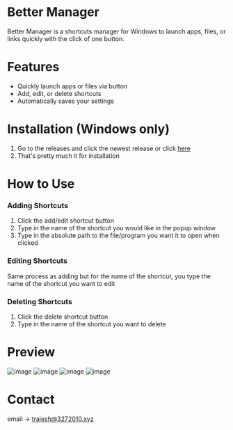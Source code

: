 # Better Manager
Better Manager is a shortcuts manager for Windows to launch apps, files, or links quickly with the click of one button.

# Features
* Quickly launch apps or files via button
* Add, edit, or delete shortcuts
* Automatically saves your settings

# Installation (Windows only)
1. Go to the releases and click the newest release or click [here](https://github.com/tharakeshrajesh/Better-Manager/releases/latest)
2. That's pretty much it for installation

# How to Use
### Adding Shortcuts
1. Click the add/edit shortcut button
2. Type in the name of the shortcut you would like in the popup window
3. Type in the absolute path to the file/program you want it to open when clicked

### Editing Shortcuts
Same process as adding but for the name of the shortcut, you type the name of the shortcut you want to edit

### Deleting Shortcuts
1. Click the delete shortcut button
2. Type in the name of the shortcut you want to delete


# Preview
<img alt="image" src="https://github.com/user-attachments/assets/9b24bb63-869a-4db2-a403-720838367eb1" />
<img alt="image" src="https://github.com/user-attachments/assets/8501cf15-240e-4942-8304-14bf2455793f" />
<img alt="image" src="https://github.com/user-attachments/assets/8d6b4a3e-938b-4669-92ff-42f58ce36383" />
<img alt="image" src="https://github.com/user-attachments/assets/aa0e0c31-6d80-4977-be37-be317a0c7e5f" />

# Contact
email -> trajesh@3272010.xyz
